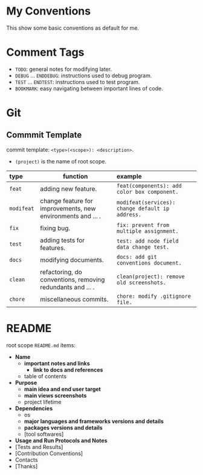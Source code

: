 # My Conventions

This show some basic conventions as default for me.

# Comment Tags

- `TODO`: general notes for modifying later.
- `DEBUG` ... `ENDDEBUG`: instructions used to debug program.
- `TEST` ... `ENDTEST`: instructions used to test program.
- `BOOKMARK`: easy navigating between important lines of code.

# Git

## Commmit Template

commit template: `<type>(<scope>): <description>`.

- `(project)` is the name of root scope.

|       type        |           function             |                   example                 |
| :---------------- | -----------------------------  | :---------------------------------------- |
| `feat` | adding new feature. | `feat(components): add color box component.` |
| `modifeat` | change feature for improvements, new environments and ... . | `modifeat(services): change default ip address.` |
| `fix` | fixing bug. | `fix: prevent from multiple assignment.` |
| `test` | adding tests for features. | `test: add node field data change test.` |
| `docs` | modifying documents. | `docs: add git conventions document.` |
| `clean` | refactoring, do conventions, removing redundants and ... . | `clean(project): remove old screenshots.` |
| `chore` | miscellaneous commits. | `chore: modify .gitignore file.` |

# README

root scope `README.md` items:
- **Name**
  - **important notes and links**
    - **link to docs and references**
  - table of contents
- **Purpose**
  - **main idea and end user target**
  - **main views screenshots**
  - project lifetime
- **Dependencies**
  - os
  - **major languages and frameworks versions and details**
  - **packages versions and details**
  - [tool softwares]
- **Usage and Run Protocols and Notes**
- [Tests and Results]
- [Contribution Conventions]
- Contacts
- [Thanks]
